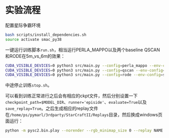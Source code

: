 # 实验流程

配置星际争霸环境
```sh
bash scripts/install_dependencies.sh
source activate smac_py38
```

一键运行训练脚本`run.sh`，相当运行PERLA_MAPPO以及两个baseline QSCAN和RODE在5m_vs_6m的效果：
```sh
CUDA_VISIBLE_DEVICES=0 python3 src/main.py --config=perla_mappo --env-config=sc2 with env_args.map_name=5m_vs_6m
CUDA_VISIBLE_DEVICES=0 python3 src/main.py --config=qscan --env-config=sc2 with env_args.map_name=5m_vs_6m
CUDA_VISIBLE_DEVICES=0 python3 src/main.py --config=rode --env-config=sc2 with env_args.map_name=5m_vs_6m
```
中途停止训练`stop.sh`。

可以看到训练正常进行之后会有相应的ckpt文件，然后分别设置一下`checkpoint_path=$MODEL_DIR`、`runner='episide'`、`evaluate=True`以及`save_replay=True`。之后生成相应的replay文件在`/home/ps/pymarl/3rdparty/StarCraftII/Replays`目录，然后换成windows页面运行：
```sh
python -m pysc2.bin.play --norender --rgb_minimap_size 0 --replay NAME.SC2Replay
```